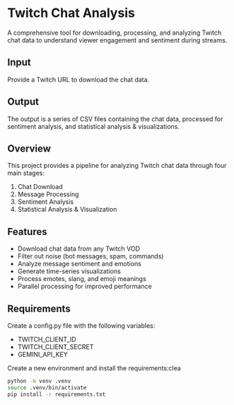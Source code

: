 # Twitch Chat Analysis

A comprehensive tool for downloading, processing, and analyzing Twitch chat data to understand viewer engagement and sentiment during streams.

## Input

Provide a Twitch URL to download the chat data.

## Output

The output is a series of CSV files containing the chat data, processed for sentiment analysis, and statistical analysis & visualizations.

## Overview

This project provides a pipeline for analyzing Twitch chat data through four main stages:
1. Chat Download
2. Message Processing
3. Sentiment Analysis
4. Statistical Analysis & Visualization

## Features

- Download chat data from any Twitch VOD
- Filter out noise (bot messages, spam, commands)
- Analyze message sentiment and emotions
- Generate time-series visualizations
- Process emotes, slang, and emoji meanings
- Parallel processing for improved performance

## Requirements

Create a config.py file with the following variables:
- TWITCH_CLIENT_ID
- TWITCH_CLIENT_SECRET
- GEMINI_API_KEY

Create a new environment and install the requirements:clea
```bash
python -m venv .venv
source .venv/bin/activate
pip install -r requirements.txt
